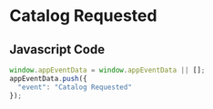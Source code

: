 # Catalog Requested

### 

## Javascript Code
```js
window.appEventData = window.appEventData || [];
appEventData.push({
  "event": "Catalog Requested"
});
```







